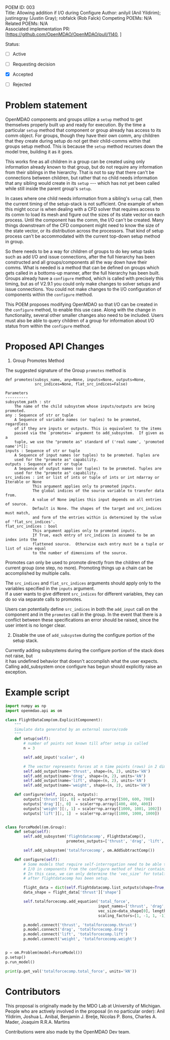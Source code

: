 POEM ID: 003  
Title: Allowing addition if I/O during Configure
Author: anilyil (Anil Yildirim); justinsgray (Justin Gray); robfalck (Rob Falck)
Competing POEMs: N/A  
Related POEMs: N/A  
Associated implementation PR: [https://github.com/OpenMDAO/OpenMDAO/pull/1140, ]

Status: 

 - [ ] Active
 - [ ] Requesting decision
 - [x] Accepted
 - [ ] Rejected


Problem statement
=================

OpenMDAO components and groups utilize a `setup` method to get themselves properly built up and ready for execution. 
By the time a particular `setup` method that component or group already has access to its comm object. 
For groups, though they have their own comm, any children that they create during setup do not get their child-comms within that groups setup method. 
This is because the `setup` method recurses down the model tree, building it as it goes. 

This works fine as all children in a group can be created using only information already known to that group, but do not require any information from their siblings in the hierarchy. 
That is not to say that there can't be connections between children, but rather that no child needs information that any sibling would create in its `setup` --- which has not yet been called while still inside the parent group's `setup`. 

In cases where one child needs information from a sibling's `setup` call, then the current timing of the setup-stack is not sufficient. 
One example of when this might occur is when dealing with a CFD solver that requires access to its comm to load its mesh and figure out the sizes of its state vector on each process. 
Until the component has the comm, the I/O can't be created. Many things downstream of the CFD component might need to know the size of the state vector, or its distribution across the processors. 
That kind of setup process can't be accommodated with the current top-down setup method in group. 

So there needs to be a way for children of groups to do key setup tasks such as add I/O and issue connections, after the full hierarchy has been constructed and all groups/components all the way down have their comms. 
What is needed is a method that can be defined on groups which gets called in a bottoms-up manner, after the full hierarchy has been built. 
Groups already have a `configure` method, which is called with precisely this timing, but as of V2.9.1 you could only make changes to solver setups and issue connections. 
You could not make changes to the I/O configuration of components within the `configure` method. 

This POEM proposes modifying OpenMDAO so that I/O can be created in the `configure` method, to enable this use case. 
Along with the change in functionality, several other smaller changes also need to be included. 
Users must also be able to query children of a group for information about I/O status from within the `configure` method. 


Proposed API Changes
====================

1.  Group Promotes Method

The suggested signature of the Group `promotes` method is

```
def promotes(subsys_name, any=None, inputs=None, outputs=None, 
             src_indices=None, flat_src_indices=False)

Parameters
----------
subsystem_path : str
    The name of the child subsystem whose inputs/outputs are being promoted.
any : Sequence of str or tuple
    A Sequence of variable names (or tuples) to be promoted, regardless 
    of if they are inputs or outputs. This is equivalent to the items 
    passed via the `promotes=` argument to add_subsystem.  If given as a
    tuple, we use the "promote as" standard of ('real name', 'promoted name')*[]: 
inputs : Sequence of str or tuple
    A Sequence of input names (or tuples) to be promoted. Tuples are
    used for the "promote as" capability.
outputs : Sequence of str or tuple
    A Sequence of output names (or tuples) to be promoted. Tuples are
    used for the "promote as" capability.
src_indices : int or list of ints or tuple of ints or int ndarray or Iterable or None
            This argument applies only to promoted inputs. 
            The global indices of the source variable to transfer data from.
            A value of None implies this input depends on all entries of source.
            Default is None. The shapes of the target and src_indices must match,
            and form of the entries within is determined by the value of 'flat_src_indices'.
flat_src_indices : bool
            This argument applies only to promoted inputs. 
            If True, each entry of src_indices is assumed to be an index into the
            flattened source.  Otherwise each entry must be a tuple or list of size equal
            to the number of dimensions of the source.
```

Promotes can only be used to promote directly from the children of the current
group (one step, no more).  Promoting things up a chain can be accomplished
by multiple calls.

The `src_indices` and `flat_src_indices` arguments should apply only to the variables 
specified in the `inputs` argument.  
If a user wants to give different `src_indices` for different variables, 
they can do so via separate calls to promotes. 

Users can potentially define `src_indices` in both the `add_input` call on the component and in the `promotes` call in the group. 
In the event that there is a conflict between these specifications an error should be raised, since the user intent is no longer clear. 

2.  Disable the use of `add_subsystem` during the configure portion of the setup stack.

Currently adding subsystems during the configure portion of the stack does not raise, but  
it has undefined behavior that doesn't accomplish what the user expects.  
Calling add_subsystem once configure has begun should explicitly raise an exception.


Example script
==============

```python
import numpy as np
import openmdao.api as om

class FlightDataComp(om.ExplicitComponent):
    """
    Simulate data generated by an external source/code
    """
    def setup(self):
        # number of points not known till after setup is called
        n = 3

        self.add_input('scaler', 4)

        # The vector represents forces at n time points (rows) in 2 dimensional plane (cols)
        self.add_output(name='thrust', shape=(n, 2), units='kN')
        self.add_output(name='drag', shape=(n, 2), units='kN')
        self.add_output(name='lift', shape=(n, 2), units='kN')
        self.add_output(name='weight', shape=(n, 2), units='kN')

    def configure(self, inputs, outputs):
        outputs['thrust'][:, 0] = scaler*np.array([500, 600, 700])
        outputs['drag'][:, 0]  = scaler*np.array([400, 400, 400])
        outputs['weight'][:, 1] = scaler*np.array([1000, 1001, 1002])
        outputs['lift'][:, 1]  = scaler*np.array([1000, 1000, 1000])


class ForceModel(om.Group):
    def setup(self):
        self.add_subsystem('flightdatacomp', FlightDataComp(),
                           promotes_outputs=['thrust', 'drag', 'lift', 'weight'])

        self.add_subsystem('totalforcecomp', om.AddSubtractComp())

    def configure(self):
        # Some models that require self-interrogation need to be able to add
        # I/O in components from the configure method of their containing groups.
        # In this case, we can only determine the 'vec_size' for totalforcecomp
        # after flightdatacomp has been setup.

        flight_data = dict(self.flightdatacomp.list_outputs(shape=True, out_stream=None))
        data_shape = flight_data['thrust']['shape']

        self.totalforcecomp.add_equation('total_force',
                                         input_names=['thrust', 'drag', 'lift', 'weight'],
                                         vec_size=data_shape[0], length=data_shape[1],
                                         scaling_factors=[1, -1, 1, -1], units='kN')

        p.model.connect('thrust', 'totalforcecomp.thrust')
        p.model.connect('drag', 'totalforcecomp.drag')
        p.model.connect('lift', 'totalforcecomp.lift')
        p.model.connect('weight', 'totalforcecomp.weight')


p = om.Problem(model=ForceModel())
p.setup()
p.run_model()

print(p.get_val('totalforcecomp.total_force', units='kN'))
```

Contributors
============

This proposal is originally made by the MDO Lab at University of Michigan.
People who are actively involved in the proposal (in no particular order):
Anil Yildirim, Joshua L. Anibal, Benjamin J. Brelje, Nicolas P. Bons, Charles A. Mader, Joaquim R.R.A. Martins

Contributions were also made by the OpenMDAO Dev team. 

